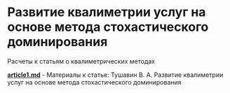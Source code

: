 Развитие квалиметрии услуг на основе метода стохастического доминирования
===================

Расчеты к статьям о квалиметрических методах

[**article1.md**](article1.md)  - Материалы к статье: Тушавин В. А. Развитие квалиметрии услуг на основе метода стохастического доминирования
